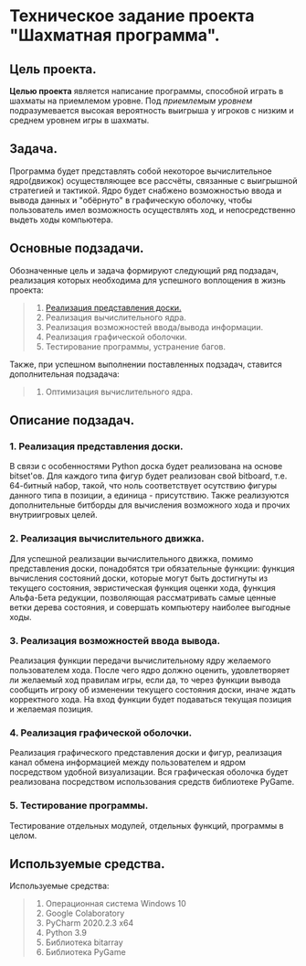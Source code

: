 # Техническое задание проекта "Шахматная программа".

## Цель проекта.
**Целью проекта** является написание программы, способной играть в шахматы на приемлемом уровне. 
Под *приемлемым уровнем* подразумевается высокая вероятность выигрыша у игроков с низким и 
среднем уровнем игры в шахматы. 

## Задача.
Программа будет представлять собой некоторое вычислительное ядро(движок) осуществляющее все 
рассчёты, связанные с выигрышной стратегией и тактикой. Ядро будет снабжено возможностью ввода
и вывода данных и "обёрнуто" в графическую  оболочку, чтобы пользователь имел возможность 
осуществлять ход, и непосредственно выдеть ходы компьютера. 

## Основные подзадачи.

Обозначенные цель и задача формируют следующий ряд подзадач, реализация которых необходима для
успешного воплощения в жизнь проекта:

>1. [Реализация представления доски.](https://github.com/EvgrafovMichail/chess/tree/board)
>2. Реализация вычислительного ядра. 
>3. Реализация возможностей ввода/вывода информации.
>4. Реализация графической оболочки. 
>5. Тестирование программы, устранение багов.

Также, при успешном выполнении поставленных подзадач, ставится дополнительная подзадача:

>1. Оптимизация вычислительного ядра.

## Описание подзадач.

### 1. Реализация представления доски.

В связи с особенностями Python доска будет реализована на основе bitset'ов. Для каждого типа фигур
будет реализован свой bitboard, т.е. 64-битный набор, такой, что ноль соответствует осутствию фигуры
данного типа в позиции, а единица - присутствию. Также реализуются дополнительные битборды для 
вычисления возможного хода и прочих внутриигровых целей. 

### 2. Реализация вычислительного движка. 

Для успешной реализации вычислительного движка, помимо представления доски, понадобятся три обязательные 
функции: функция вычисления состояний доски, которые могут быть достигнуты из текущего состояния, 
эвристическая функция оценки хода, функция Альфа-Бета редукции, позволяющая рассматривать самые ценные
ветки дерева состояния, и совершать компьютеру наиболее выгодные ходы. 

### 3. Реализация возможностей ввода вывода. 

Реализация функции передачи вычислительному ядру желаемого пользователем хода. После чего ядро должно оценить,
удовлетворяет ли желаемый ход правилам игры, если да, то через функции вывода сообщить игроку об изменении 
текущего состояния доски, иначе ждать корректного хода. На вход функции будет подаваться текущая позиция 
и желаемая позиция. 

### 4. Реализация графической оболочки.

Реализация графического представления доски и фигур, реализация канал обмена информацией между пользователем
и ядром посредством удобной визуализации. Вся графическая оболочка будет реализована посредством использования
средств библиотеке PyGame. 

### 5. Тестирование программы. 

Тестирование отдельных модулей, отдельных функций, программы в целом. 

## Используемые средства.

Используемые средства:

>1. Операционная система Windows 10
>2. Google Colaboratory
>3. PyCharm 2020.2.3 x64
>4. Python 3.9
>5. Библиотека bitarray
>6. Библиотека PyGame

